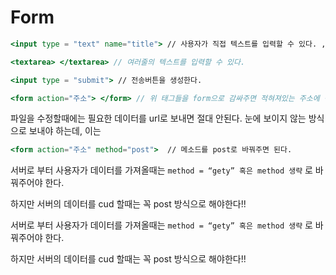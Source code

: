 # Form

```jsx
<input type = "text" name="title"> // 사용자가 직접 텍스트를 입력할 수 있다. , 이름을 title로 설정
```

```jsx
<textarea> </textarea> // 여러줄의 텍스트를 입력할 수 있다.
```

```jsx
<input type = "submit"> // 전송버튼을 생성한다.
```

```jsx
<form action="주소"> </form> // 위 태그들을 form으로 감싸주면 적혀져있는 주소에 적용이 된다. 
```

파일을 수정할때에는 필요한 데이터를 url로 보내면 절대 안된다. 눈에 보이지 않는 방식으로 보내야 하는데, 이는

```jsx
<form action="주소" method="post">  // 메소드를 post로 바꿔주면 된다.
```

서버로 부터 사용자가 데이터를 가져올때는 `method = “gety” 혹은 method 생략` 로 바꿔주어야 한다.

하지만 서버의 데이터를 cud 할때는 꼭 post 방식으로 해야한다!!

서버로 부터 사용자가 데이터를 가져올때는 `method = “gety” 혹은 method 생략` 로 바꿔주어야 한다.

하지만 서버의 데이터를 cud 할때는 꼭 post 방식으로 해야한다!!

